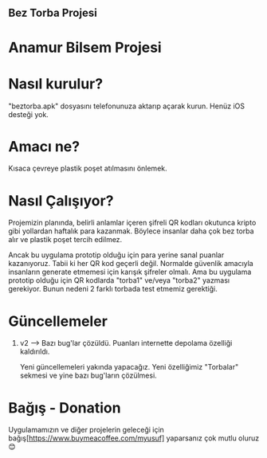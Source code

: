 ## Bez Torba Projesi
# Anamur Bilsem Projesi

# Nasıl kurulur?
"beztorba.apk" dosyasını telefonunuza aktarıp açarak kurun. Henüz iOS desteği yok.

# Amacı ne?
Kısaca çevreye plastik poşet atılmasını önlemek.

# Nasıl Çalışıyor?
Projemizin planında, belirli anlamlar içeren şifreli QR kodları okutunca kripto gibi yollardan haftalık
para kazanmak. Böylece insanlar daha çok bez torba alır ve plastik poşet tercih edilmez. 

Ancak bu uygulama prototip olduğu için para yerine sanal puanlar kazanıyoruz. Tabii ki her QR kod geçerli değil.
Normalde güvenlik amacıyla insanların generate etmemesi için karışık şifreler olmalı. Ama bu uygulama prototip olduğu için QR kodlarda "torba1" ve/veya "torba2" yazması gerekiyor. Bunun nedeni 2 farklı torbada test etmemiz gerektiği.

# Güncellemeler
1. v2 --> Bazı bug'lar çözüldü. Puanları internette depolama özelliği kaldırıldı.

   Yeni güncellemeleri yakında yapacağız. Yeni özelliğimiz "Torbalar" sekmesi ve yine bazı bug'ların çözülmesi.

# Bağış - Donation
Uygulamamızın ve diğer projelerin geleceği için bağış[https://www.buymeacoffee.com/myusuf] yaparsanız çok mutlu oluruz 😊


